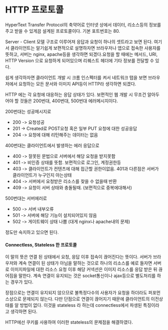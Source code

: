 # HTTP 프로토콜



HyperText Transfer Protocol의 축약어로 인터넷 상에서 데이터, 리소스등의 정보를 주고 받을 수 있게끔 설계된 프로토콜이다. 기본 포트번호는 80.

Server - Client 모델 구조로 이루어져 응답과 요청이 하나의 셋트라고 보면 된다. 여기서 클라이언트는 알기쉽게 보편적으로 설명하자면 브라우저나 앱으로 접속한 사용자를 뜻하고, 서버는 nginx, apache등을 생각하면 되겠다.요청을 할 때에는 메서드, URI, HTTP Version 으로 요청하게 되어있으며 리퀘스트 헤더에 기타 정보를 전달할 수 있다.

쉽게 생각하자면 클라이언트 개발 시 크롬 인스펙터를 켜서 네트워크 탭을 보면 브라우저에서 요청하는 모든 문서와 이미지 API등이 HTTP라 생각하면 되겠다.



HTTP 에는 각 요청에 대응하는 응답 상태가 있다.
보편적인 웹 개발 시 무조건 알아두어야 할 것들은 200번대, 400번대, 500번대 에러메시지이다.

200번대는 성공메시지로

- 200 -> 요청성공
- 201 -> Created로 POST요청 혹은 일부 PUT 요청에 대한 성공응답
- 204 -> 요청에 대해 리턴해주는 데이터는 없음

400번대는 클라이언트에서 발생하는 에러 응답으로

- 400 -> 잘못된 문법으로 서버에서 해당 요청을 받지못함
- 401 -> 비인증 상태를 뜻함. 보편적으로 로그인, 계정권한등
- 403 -> 클라이언트가 컨텐츠에 대해 접근할 권한이없음. 401과 다른점은 서버가 클라이언트가 누구인지 아는상태
- 404 -> 서버에서 요청받은 리소스를 찾을 수 없을때 반환
- 409 -> 요청이 서버 상태와 충돌될때. (보편적으로 중복에대해서)

500번대는 서버에러로

- 500 -> 서버 내부오류
- 501 -> 서버에 해당 기능이 설치되어있지 않음
- 502 -> 게이트웨이 상태 나쁨 (대게 nginx나 apache내의 문제)




정도만 숙지하고 있으면 된다.



#### Connectless, Stateless 한 프로토콜

이 말의 뜻은 연결 된 상태에서 요청, 응답 이후 접속이 끊어진다는 뜻이다.
서버가 브라우저와 계속 연결이 된 상태가 아님을 말하는 것으로 하나의 리소스를 예로 들자면 서버로 이미지파일에 대한 리소스 요청 이후 해당 커넥션은 이미지 리소스를 응답 받은 뒤 끊어짐을 말한다.
계속 연결이 유지되는 것은 socket통신이나 ajax등으로 별도처리를 하는 경우가 있다.

장점으로는 연결이 유지되지 않으므로 불특정다수의 사용자가 요청을 하더라도 퍼포먼스상으로 문제되지 않는다.
다만 단점으로 연결이 끊어지기 때문에 클라이언트의 이전상태를 알 방법이 없다.
이것을 stateless 라 하는데 connectless에서 파생된 특징이라고 생각하면 된다. 

HTTP에선 쿠키를 사용하여 이러한 stateless의 문제점을 해결하였다.